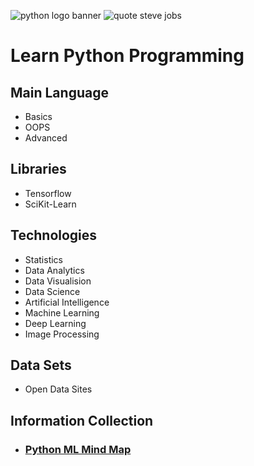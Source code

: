 ![python logo banner](https://user-images.githubusercontent.com/2780145/34919838-1718c52a-f98f-11e7-864f-861ae749b1aa.png)
![quote steve jobs](https://user-images.githubusercontent.com/2780145/34920375-c5d08992-f997-11e7-8ffb-3e35417f707d.png)

# Learn Python Programming

## Main Language
- Basics
- OOPS
- Advanced

## Libraries

- Tensorflow 
- SciKit-Learn

## Technologies

- Statistics
- Data Analytics
- Data Visualision
- Data Science
- Artificial Intelligence 
- Machine Learning 
- Deep Learning
- Image Processing 

## Data Sets
- Open Data Sites

## Information Collection

- ### [Python ML Mind Map](_moreReadMe/python_ml_mind_map)
